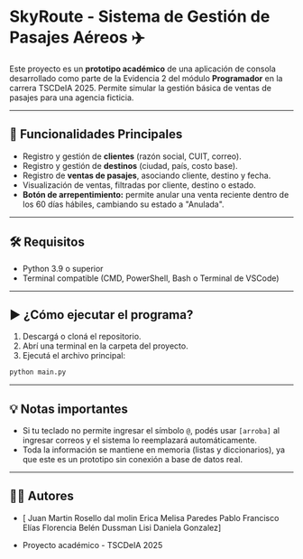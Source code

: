 # SkyRoute - Sistema de Gestión de Pasajes Aéreos ✈️

Este proyecto es un **prototipo académico** de una aplicación de consola desarrollado como parte de la Evidencia 2 del módulo **Programador** en la carrera TSCDeIA 2025. Permite simular la gestión básica de ventas de pasajes para una agencia ficticia.

---

## 📌 Funcionalidades Principales

- Registro y gestión de **clientes** (razón social, CUIT, correo).
- Registro y gestión de **destinos** (ciudad, país, costo base).
- Registro de **ventas de pasajes**, asociando cliente, destino y fecha.
- Visualización de ventas, filtradas por cliente, destino o estado.
- **Botón de arrepentimiento:** permite anular una venta reciente dentro de los 60 días hábiles, cambiando su estado a "Anulada".

---

## 🛠️ Requisitos

- Python 3.9 o superior
- Terminal compatible (CMD, PowerShell, Bash o Terminal de VSCode)

---

## ▶️ ¿Cómo ejecutar el programa?

1. Descargá o cloná el repositorio.
2. Abrí una terminal en la carpeta del proyecto.
3. Ejecutá el archivo principal:

```bash
python main.py
```

---

## 💡 Notas importantes

- Si tu teclado no permite ingresar el símbolo `@`, podés usar `[arroba]` al ingresar correos y el sistema lo reemplazará automáticamente.
- Toda la información se mantiene en memoria (listas y diccionarios), ya que este es un prototipo sin conexión a base de datos real.

---

## 👩‍💻 Autores

- [ Juan Martin Rosello dal molin
    Erica Melisa Paredes 
    Pablo Francisco Elías 
    Florencia Belén Dussman 
    Lisi Daniela Gonzalez]

- Proyecto académico - TSCDeIA 2025

